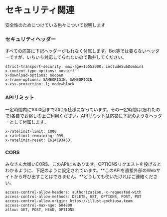 # セキュリティ関連
安全性のためにつけている色々について説明します


### セキュリティヘッダー
すべての応答に下記ヘッダーがもれなく付属します。Bot等では要らないヘッダーですが、いちいち対応してられないので勘弁してください。
```
strict-transport-security: max-age=15552000; includeSubDomains
x-content-type-options: nosniff
x-download-options: noopen
x-frame-options: SAMEORIGIN, SAMEORIGIN
x-xss-protection: 1; mode=block
```

### APIリミット
一定時間内に1000回まで叩ける仕様になっています。その一定時間は(忘れたので)各自でお察しの上ご利用ください。APIリミットは応答に下記のようなヘッダーとして付属します。
```
x-ratelimit-limit: 1000
x-ratelimit-remaining: 999
x-ratelimit-reset: 1614193453
```

### CORS
みなさん大嫌いCORS、このAPIにもあります。OPTIONSリクエストを投げるとわかるように、下記のように設定されています。**このAPIを直接外部のWebサイトから呼び出すことはできません。**どうしても使いたければご連絡ください。
```
access-control-allow-headers: authorization, x-requested-with
access-control-allow-methods: DELETE, GET, OPTIONS, POST, PUT
access-control-allow-origin: https://illust.gochiusa.team
access-control-max-age: 604800
allow: GET, POST, HEAD, OPTIONS
```